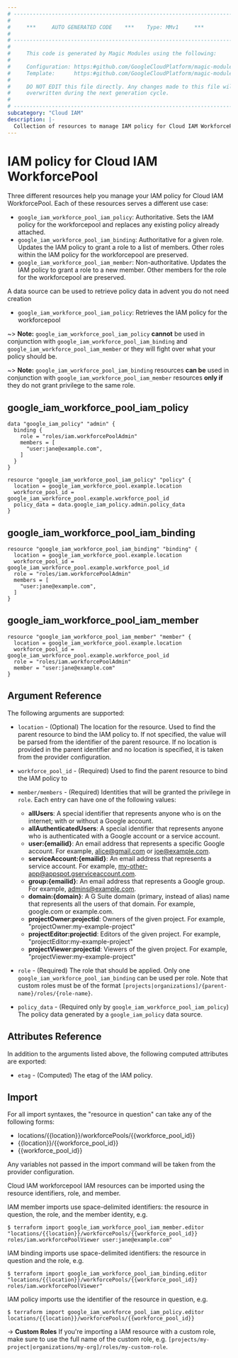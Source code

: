 ```yaml
---
# ----------------------------------------------------------------------------
#
#     ***     AUTO GENERATED CODE    ***    Type: MMv1     ***
#
# ----------------------------------------------------------------------------
#
#     This code is generated by Magic Modules using the following:
#
#     Configuration: https:#github.com/GoogleCloudPlatform/magic-modules/tree/main/mmv1/products/iamworkforcepool/WorkforcePool.yaml
#     Template:      https:#github.com/GoogleCloudPlatform/magic-modules/tree/main/mmv1/templates/terraform/resource_iam.html.markdown.tmpl
#
#     DO NOT EDIT this file directly. Any changes made to this file will be
#     overwritten during the next generation cycle.
#
# ----------------------------------------------------------------------------
subcategory: "Cloud IAM"
description: |-
  Collection of resources to manage IAM policy for Cloud IAM WorkforcePool
---
```


# IAM policy for Cloud IAM WorkforcePool

Three different resources help you manage your IAM policy for Cloud IAM WorkforcePool. Each of these resources serves a different use case:

* `google_iam_workforce_pool_iam_policy`: Authoritative. Sets the IAM policy for the workforcepool and replaces any existing policy already attached.
* `google_iam_workforce_pool_iam_binding`: Authoritative for a given role. Updates the IAM policy to grant a role to a list of members. Other roles within the IAM policy for the workforcepool are preserved.
* `google_iam_workforce_pool_iam_member`: Non-authoritative. Updates the IAM policy to grant a role to a new member. Other members for the role for the workforcepool are preserved.

A data source can be used to retrieve policy data in advent you do not need creation

* `google_iam_workforce_pool_iam_policy`: Retrieves the IAM policy for the workforcepool

~> **Note:** `google_iam_workforce_pool_iam_policy` **cannot** be used in conjunction with `google_iam_workforce_pool_iam_binding` and `google_iam_workforce_pool_iam_member` or they will fight over what your policy should be.

~> **Note:** `google_iam_workforce_pool_iam_binding` resources **can be** used in conjunction with `google_iam_workforce_pool_iam_member` resources **only if** they do not grant privilege to the same role.



## google_iam_workforce_pool_iam_policy

```hcl
data "google_iam_policy" "admin" {
  binding {
    role = "roles/iam.workforcePoolAdmin"
    members = [
      "user:jane@example.com",
    ]
  }
}

resource "google_iam_workforce_pool_iam_policy" "policy" {
  location = google_iam_workforce_pool.example.location
  workforce_pool_id = google_iam_workforce_pool.example.workforce_pool_id
  policy_data = data.google_iam_policy.admin.policy_data
}
```

## google_iam_workforce_pool_iam_binding

```hcl
resource "google_iam_workforce_pool_iam_binding" "binding" {
  location = google_iam_workforce_pool.example.location
  workforce_pool_id = google_iam_workforce_pool.example.workforce_pool_id
  role = "roles/iam.workforcePoolAdmin"
  members = [
    "user:jane@example.com",
  ]
}
```

## google_iam_workforce_pool_iam_member

```hcl
resource "google_iam_workforce_pool_iam_member" "member" {
  location = google_iam_workforce_pool.example.location
  workforce_pool_id = google_iam_workforce_pool.example.workforce_pool_id
  role = "roles/iam.workforcePoolAdmin"
  member = "user:jane@example.com"
}
```


## Argument Reference

The following arguments are supported:

* `location` - (Optional) The location for the resource. Used to find the parent resource to bind the IAM policy to. If not specified,
  the value will be parsed from the identifier of the parent resource. If no location is provided in the parent identifier and no
  location is specified, it is taken from the provider configuration.
* `workforce_pool_id` - (Required) Used to find the parent resource to bind the IAM policy to

* `member/members` - (Required) Identities that will be granted the privilege in `role`.
  Each entry can have one of the following values:
  * **allUsers**: A special identifier that represents anyone who is on the internet; with or without a Google account.
  * **allAuthenticatedUsers**: A special identifier that represents anyone who is authenticated with a Google account or a service account.
  * **user:{emailid}**: An email address that represents a specific Google account. For example, alice@gmail.com or joe@example.com.
  * **serviceAccount:{emailid}**: An email address that represents a service account. For example, my-other-app@appspot.gserviceaccount.com.
  * **group:{emailid}**: An email address that represents a Google group. For example, admins@example.com.
  * **domain:{domain}**: A G Suite domain (primary, instead of alias) name that represents all the users of that domain. For example, google.com or example.com.
  * **projectOwner:projectid**: Owners of the given project. For example, "projectOwner:my-example-project"
  * **projectEditor:projectid**: Editors of the given project. For example, "projectEditor:my-example-project"
  * **projectViewer:projectid**: Viewers of the given project. For example, "projectViewer:my-example-project"

* `role` - (Required) The role that should be applied. Only one
    `google_iam_workforce_pool_iam_binding` can be used per role. Note that custom roles must be of the format
    `[projects|organizations]/{parent-name}/roles/{role-name}`.

* `policy_data` - (Required only by `google_iam_workforce_pool_iam_policy`) The policy data generated by
  a `google_iam_policy` data source.

## Attributes Reference

In addition to the arguments listed above, the following computed attributes are
exported:

* `etag` - (Computed) The etag of the IAM policy.

## Import

For all import syntaxes, the "resource in question" can take any of the following forms:

* locations/{{location}}/workforcePools/{{workforce_pool_id}}
* {{location}}/{{workforce_pool_id}}
* {{workforce_pool_id}}

Any variables not passed in the import command will be taken from the provider configuration.

Cloud IAM workforcepool IAM resources can be imported using the resource identifiers, role, and member.

IAM member imports use space-delimited identifiers: the resource in question, the role, and the member identity, e.g.
```
$ terraform import google_iam_workforce_pool_iam_member.editor "locations/{{location}}/workforcePools/{{workforce_pool_id}} roles/iam.workforcePoolViewer user:jane@example.com"
```

IAM binding imports use space-delimited identifiers: the resource in question and the role, e.g.
```
$ terraform import google_iam_workforce_pool_iam_binding.editor "locations/{{location}}/workforcePools/{{workforce_pool_id}} roles/iam.workforcePoolViewer"
```

IAM policy imports use the identifier of the resource in question, e.g.
```
$ terraform import google_iam_workforce_pool_iam_policy.editor locations/{{location}}/workforcePools/{{workforce_pool_id}}
```

-> **Custom Roles** If you're importing a IAM resource with a custom role, make sure to use the
 full name of the custom role, e.g. `[projects/my-project|organizations/my-org]/roles/my-custom-role`.
